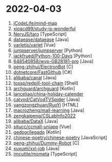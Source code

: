 # 2022-04-03

1. [jCodeLife/mind-map](https://github.com/jCodeLife/mind-map "🖼个人思维导图笔记，已整理ES6、Vue、TS ... 持续更新中，欢迎 PR 和 Start~") 
2. [xioacd99/study-is-wonderful](https://github.com/xioacd99/study-is-wonderful "awesome public courses and wonderful study resource") 
3. [NervJS/taro](https://github.com/NervJS/taro "开放式跨端跨框架解决方案，支持使用 React/Vue/Nerv 等框架来开发微信/京东/百度/支付宝/字节跳动/ QQ 小程序/H5/React Native 等应用。 https://taro.zone/") [TypeScript]
4. [dataease/dataease](https://github.com/dataease/dataease "人人可用的开源数据可视化分析工具。") [Java]
5. [varletjs/varlet](https://github.com/varletjs/varlet "基于 Vue3 的 Material design 风格移动端组件库 Material design mobile component library for Vue3") [Vue]
6. [jumpserver/jumpserver](https://github.com/jumpserver/jumpserver "JumpServer 是全球首款开源的堡垒机，是符合 4A 的专业运维安全审计系统。") [Python]
7. [jackfrued/Python-100-Days](https://github.com/jackfrued/Python-100-Days "Python - 100天从新手到大师") [Python]
8. [648540858/wvp-GB28181-pro](https://github.com/648540858/wvp-GB28181-pro "WEB VIDEO PLATFORM是一个基于GB28181-2016标准实现的网络视频平台，支持NAT穿透，支持海康、大华、宇视等品牌的IPC、NVR、DVR接入。支持国标级联，支持rtsp/rtmp等视频流转发到国标平台，支持rtsp/rtmp等推流转发到国标平台。") [Java]
9. [peng-zhihui/ElectronBot](https://github.com/peng-zhihui/ElectronBot "") [C]
10. [dotnetcore/FastGithub](https://github.com/dotnetcore/FastGithub "github加速神器，解决github打不开、用户头像无法加载、releases无法上传下载、git-clone、git-pull、git-push失败等问题") [C#]
11. [alibaba/canal](https://github.com/alibaba/canal "阿里巴巴 MySQL binlog 增量订阅&消费组件") [Java]
12. [tossp/redpill-tool-chain](https://github.com/tossp/redpill-tool-chain "这是一个测试项目，可能会有不可预测的事情发生（比如：毁损数据、烧毁硬件等等），请谨慎使用。") [Shell]
13. [archguard/archguard](https://github.com/archguard/archguard "ArchGuard is a architecture governance tool which can analysis architecture in container, component, code level, create architecure fitness functions, and anaysis system dependencies..") [Kotlin]
14. [lanceliao/china-holiday-calender](https://github.com/lanceliao/china-holiday-calender "中国节假日、调休、补班日历，ICS格式，可供IPhone、Google Calendar、Outlook等客户端订阅") 
15. [catvod/CatVodTVSpider](https://github.com/catvod/CatVodTVSpider "") [Java]
16. [yangzongzhuan/RuoYi](https://github.com/yangzongzhuan/RuoYi "🎉 (RuoYi)官方仓库 基于SpringBoot的权限管理系统 易读易懂、界面简洁美观。 核心技术采用Spring、MyBatis、Shiro没有任何其它重度依赖。直接运行即可用") [HTML]
17. [macrozheng/mall-learning](https://github.com/macrozheng/mall-learning "mall学习教程，架构、业务、技术要点全方位解析。mall项目（40k+star）是一套电商系统，使用现阶段主流技术实现。涵盖了SpringBoot 2.3.0、MyBatis 3.4.6、Elasticsearch 7.6.2、RabbitMQ 3.7.15、Redis 5.0、MongoDB 4.2.5、Mysql5.7等技术，采用Docker容器化部署。") [Java]
18. [zengkaipeng/CSLabInfo2022](https://github.com/zengkaipeng/CSLabInfo2022 "关于2022年CS保研实验室/导师招生广告的汇总。欢迎想要打广告的小伙伴积极pr，资瓷一下互联网精神吼不吼啊？") 
19. [alibaba/DataX](https://github.com/alibaba/DataX "DataX是阿里云DataWorks数据集成的开源版本。") [Java]
20. [sjtucc/ccmall-uniapp](https://github.com/sjtucc/ccmall-uniapp "ccmall是一个基于uniapp、springcloud alibaba的跨平台移动商城，致力于帮助企业及个人开发者快速交付") [Vue]
21. [gedoor/legado](https://github.com/gedoor/legado "阅读3.0, 阅读是一款可以自定义来源阅读网络内容的工具，为广大网络文学爱好者提供一种方便、快捷舒适的试读体验。") [Kotlin]
22. [chinese-poetry/chinese-poetry](https://github.com/chinese-poetry/chinese-poetry "The most comprehensive database of Chinese poetry 🧶最全中华古诗词数据库, 唐宋两朝近一万四千古诗人, 接近5.5万首唐诗加26万宋诗. 两宋时期1564位词人，21050首词。") [JavaScript]
23. [peng-zhihui/Dummy-Robot](https://github.com/peng-zhihui/Dummy-Robot "我的超迷你机械臂机器人项目。") [C]
24. [xuxueli/xxl-job](https://github.com/xuxueli/xxl-job "A distributed task scheduling framework.（分布式任务调度平台XXL-JOB）") [Java]
25. [imcuttle/mometa](https://github.com/imcuttle/mometa "🛠 [Beta] 面向研发的低代码元编程，代码可视编辑，辅助编码工具") [TypeScript]
